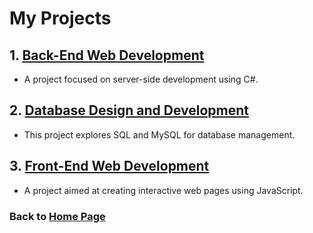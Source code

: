 # My Projects

## 1. [Back-End Web Development](https://github.com/your-username/http-5125)
- A project focused on server-side development using C#.

## 2. [Database Design and Development](https://github.com/your-username/http-5126)
- This project explores SQL and MySQL for database management.

## 3. [Front-End Web Development](https://github.com/your-username/http-5122)
- A project aimed at creating interactive web pages using JavaScript.

### Back to [Home Page](index.markdown)
